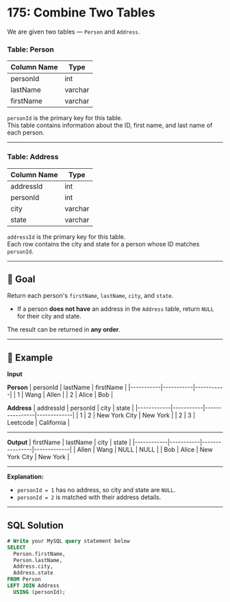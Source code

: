 # 175: Combine Two Tables
We are given two tables — `Person` and `Address`.

### Table: Person
| Column Name | Type    |
|--------------|---------|
| personId     | int     |
| lastName     | varchar |
| firstName    | varchar |

`personId` is the primary key for this table.  
This table contains information about the ID, first name, and last name of each person.

---

### Table: Address
| Column Name | Type    |
|--------------|---------|
| addressId    | int     |
| personId     | int     |
| city         | varchar |
| state        | varchar |

`addressId` is the primary key for this table.  
Each row contains the city and state for a person whose ID matches `personId`.

---

## 🎯 Goal

Return each person's `firstName`, `lastName`, `city`, and `state`.

- If a person **does not have** an address in the `Address` table, return `NULL` for their city and state.

The result can be returned in **any order**.

---

## 🧠 Example

**Input**

**Person**
| personId | lastName | firstName |
|-----------|-----------|-----------|
| 1         | Wang      | Allen     |
| 2         | Alice     | Bob       |

**Address**
| addressId | personId | city           | state      |
|------------|-----------|----------------|-------------|
| 1          | 2         | New York City  | New York   |
| 2          | 3         | Leetcode       | California |

---

**Output**
| firstName | lastName | city           | state      |
|------------|-----------|----------------|-------------|
| Allen      | Wang      | NULL           | NULL       |
| Bob        | Alice     | New York City  | New York   |

---

**Explanation:**
- `personId = 1` has no address, so city and state are `NULL`.
- `personId = 2` is matched with their address details.

---

##  SQL Solution

```sql
# Write your MySQL query statement below
SELECT
  Person.firstName,
  Person.lastName,
  Address.city,
  Address.state
FROM Person
LEFT JOIN Address
  USING (personId);
```